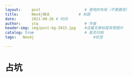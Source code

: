 ```yaml
---
layout:     post   				    # 使用的布局（不需要改）
title:      Neo4j相关				# 标题 
date:       2021-09-26 # 时间
author:     stq 					# 作者
header-img: img/post-bg-2015.jpg 	#这篇文章标题背景图片
catalog: true 						# 是否归档
tags:	Neo4j							#标签
   
---
```

# 占坑
